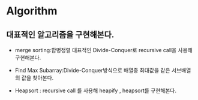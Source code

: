 # Algorithm



## 대표적인 알고리즘을 구현해본다.

* merge sorting:합병정렬 대표적인 Divide-Conquer로 recursive call을 사용해 구현해본다.

* Find Max Subarray:Divide-Conquer방식으로 배열중 최대값을 같은 서브배열의 값을 찾아본다.
 

* Heapsort : recursive call 를 사용해 heapify , heapsort를 구현해본다.  